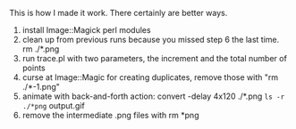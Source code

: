 This is how I made it work. There certainly are better ways.

1. install Image::Magick perl modules
2. clean up from previous runs because you missed step 6 the last time. rm ./*.png
3. run trace.pl with two parameters, the increment and the total number of points
4. curse at Image::Magic for creating duplicates, remove those with "rm ./*-1.png"
5. animate with back-and-forth action: convert -delay 4x120 ./*.png `ls -r ./*png` output.gif 
6. remove the intermediate .png files with rm *png 
